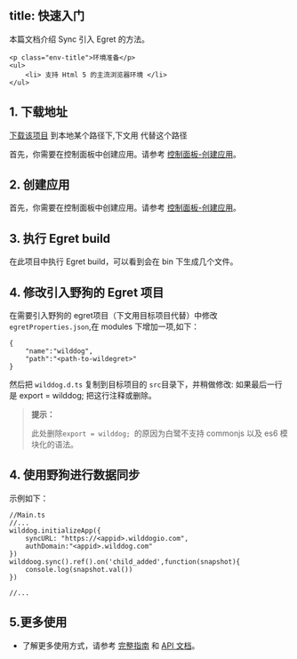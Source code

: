 
title: 快速入门
---

本篇文档介绍 Sync 引入 Egret 的方法。

<div class="env">

    <p class="env-title">环境准备</p>
    <ul>
        <li> 支持 Html 5 的主流浏览器环境 </li>
    </ul>
</div>

## 1. 下载地址

[下载该项目](https://github.com/WildDogTeam/lib-js-wildegret.git) 到本地某个路径下,下文用 <path-to-wildegret> 代替这个路径

首先，你需要在控制面板中创建应用。请参考 [控制面板-创建应用](/console/creat.html)。


## 2. 创建应用

首先，你需要在控制面板中创建应用。请参考 [控制面板-创建应用](/console/creat.html)。


## 3. 执行 Egret build
在此项目中执行 Egret build，可以看到会在 bin 下生成几个文件。

## 4. 修改引入野狗的 Egret 项目

在需要引入野狗的 egret项目（下文用目标项目代替）中修改`egretProperties.json`,在 modules 下增加一项,如下：

```
{
    "name":"wilddog",
    "path":"<path-to-wildegret>"
}

```


然后把 `wilddog.d.ts` 复制到目标项目的 `src`目录下，并稍做修改: 如果最后一行是 export = wilddog; 把这行注释或删除。

<blockquote class="notice">
  <p><strong>提示：</strong></p>

此处删除`export = wilddog; `的原因为白鹭不支持 commonjs 以及 es6 模块化的语法。

</blockquote>

## 4. 使用野狗进行数据同步
示例如下：

```
//Main.ts
//...
wilddog.initializeApp({
    syncURL: "https://<appid>.wilddogio.com",
    authDomain:"<appid>.wilddog.com"
})
wilddoog.sync().ref().on('child_added',function(snapshot){
    console.log(snapshot.val())
})

//...
```


## 5.更多使用

- 了解更多使用方式，请参考 [完整指南](/guide/sync/web/save-data.html) 和 [API 文档](/api/sync/web/api.html)。





　
